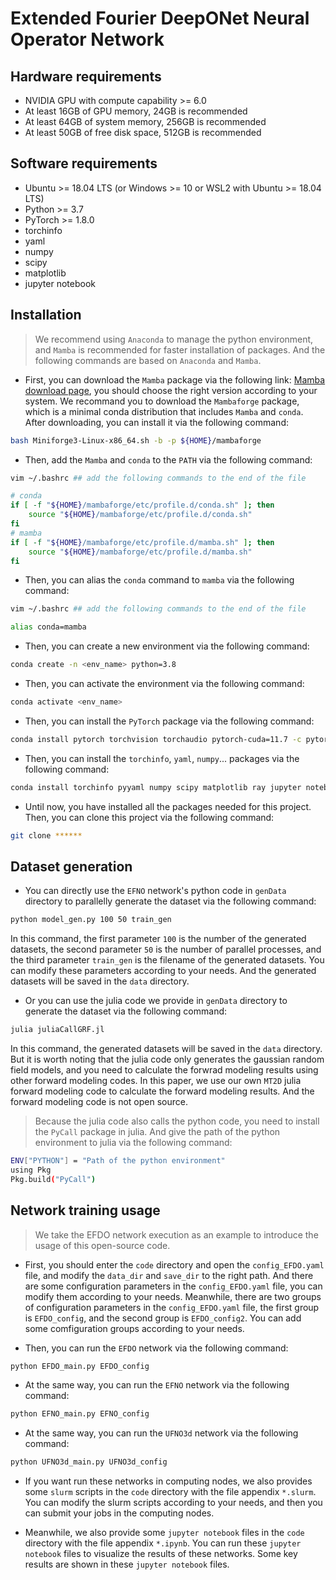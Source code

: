 # Extended Fourier DeepONet Neural Operator Network

## Hardware requirements
- NVIDIA GPU with compute capability >= 6.0
- At least 16GB of GPU memory, 24GB is recommended
- At least 64GB of system memory, 256GB is recommended
- At least 50GB of free disk space, 512GB is recommended

## Software requirements
- Ubuntu >= 18.04 LTS (or Windows >= 10 or WSL2 with Ubuntu >= 18.04 LTS)
- Python >= 3.7
- PyTorch >= 1.8.0
- torchinfo
- yaml
- numpy
- scipy
- matplotlib
- jupyter notebook


## Installation
> We recommend using `Anaconda` to manage the python environment, and `Mamba` is recommended for faster installation of packages. And the following commands are based on `Anaconda` and `Mamba`.

- First, you can download the `Mamba` package via the following link: [Mamba download page](https://github.com/conda-forge/miniforge#mambaforge), you should choose the right version according to your system. We recommand you to download the `Mambaforge` package, which is a minimal conda distribution that includes `Mamba` and `conda`. After downloading, you can install it via the following command:
```bash
bash Miniforge3-Linux-x86_64.sh -b -p ${HOME}/mambaforge
``` 

- Then, add the `Mamba` and `conda` to the `PATH` via the following command:
```bash
vim ~/.bashrc ## add the following commands to the end of the file

# conda
if [ -f "${HOME}/mambaforge/etc/profile.d/conda.sh" ]; then
    source "${HOME}/mambaforge/etc/profile.d/conda.sh"
fi
# mamba
if [ -f "${HOME}/mambaforge/etc/profile.d/mamba.sh" ]; then
    source "${HOME}/mambaforge/etc/profile.d/mamba.sh"
fi
```

- Then, you can alias the `conda` command to `mamba` via the following command:
```bash
vim ~/.bashrc ## add the following commands to the end of the file

alias conda=mamba
```

- Then, you can create a new environment via the following command:
```bash
conda create -n <env_name> python=3.8
```

- Then, you can activate the environment via the following command:
```bash
conda activate <env_name>
```

- Then, you can install the `PyTorch` package via the following command:
```bash
conda install pytorch torchvision torchaudio pytorch-cuda=11.7 -c pytorch -c nvidia
```

- Then, you can install the `torchinfo`, `yaml`,  `numpy`... packages via the following command:
```bash
conda install torchinfo pyyaml numpy scipy matplotlib ray jupyter notebook
```

- Until now, you have installed all the packages needed for this project. Then, you can clone this project via the following command:
```bash
git clone ******
```

## Dataset generation
- You can directly use the `EFNO` network's python code in `genData` directory to parallelly generate the dataset via the following command:
```bash
python model_gen.py 100 50 train_gen
```
In this command, the first parameter `100` is the number of the generated datasets, the second parameter `50` is the number of parallel processes, and the third parameter `train_gen` is the filename of  the generated datasets. You can modify these parameters according to your needs. And the generated datasets will be saved in the `data` directory.

- Or you can use the julia code we provide in `genData` directory to generate the dataset via the following command:
```bash
julia juliaCallGRF.jl
```
In this command, the generated datasets will be saved in the `data` directory. But it is worth noting that the julia code only generates the gaussian random field models, and you need to calculate the forwrad modeling results using other forward modeling codes. In this paper, we use our own `MT2D` julia forward modeling code to calculate the forward modeling results. And the forward modeling code is not open source.

> Because the julia code also calls the python code, you need to install the `PyCall` package in julia. And give the path of the python environment to julia via the following command:
```bash
ENV["PYTHON"] = "Path of the python environment"
using Pkg
Pkg.build("PyCall")
```

## Network training usage

> We take the EFDO network execution as an example to introduce the usage of this open-source code.

- First, you should enter the `code` directory and open the `config_EFDO.yaml` file, and modify the `data_dir` and `save_dir` to the right path. And there are some configuration parameters in the `config_EFDO.yaml` file, you can modify them according to your needs. Meanwhile, there are two groups of configuration parameters in the `config_EFDO.yaml` file, the first group is `EFDO_config`, and the second group is `EFDO_config2`. You can add some comfiguration groups according to your needs.

- Then, you can run the `EFDO` network via the following command:
```bash
python EFDO_main.py EFDO_config
```

- At the same way, you can run the `EFNO` network via the following command:
```bash
python EFNO_main.py EFNO_config
```

- At the same way, you can run the `UFNO3d` network via the following command:
```bash
python UFNO3d_main.py UFNO3d_config 
```

- If you want run these networks in computing nodes, we also provides some `slurm` scripts in the `code` directory with the file appendix `*.slurm`. You can modify the slurm scripts according to your needs, and then you can submit your jobs in the computing nodes.

- Meanwhile, we also provide some `jupyter notebook` files in the `code` directory with the file appendix `*.ipynb`. You can run these `jupyter notebook` files to visualize the results of these networks. Some key results are shown in these `jupyter notebook` files.


